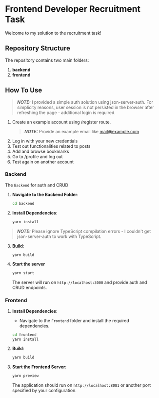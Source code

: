 # Frontend Developer Recruitment Task

Welcome to my solution to the recruitment task!

## Repository Structure

The repository contains two main folders:

1. **backend**
2. **frontend**

## How To Use

> **_NOTE:_** I provided a simple auth solution using json-server-auth. For
> simplicity reasons, user session is not persisted in the browser after
> refreshing the page - additional login is required.

1. Create an example account using /register route.
   > **_NOTE:_** Provide an example email like mail@example.com
2. Log in with your new credentials
3. Test out functionalities related to posts
4. Add and browse bookmarks
5. Go to /profile and log out
6. Test again on another account

### Backend

The `Backend` for auth and CRUD

1. **Navigate to the Backend Folder**:

   ```bash
   cd backend
   ```

2. **Install Dependencies**:
   ```bash
   yarn install
   ```

> **_NOTE:_** Please ignore TypeScript compilation errors - I couldn't get
> json-server-auth to work with TypeScript.

3. **Build**:

   ```bash
   yarn build
   ```

4. **Start the server**

   ```bash
   yarn start
   ```

   The server will run on `http://localhost:3000` and provide auth and CRUD
   endpoints.
   
### Frontend

1. **Install Dependencies**:

   - Navigate to the `Frontend` folder and install the required dependencies.

   ```bash
   cd frontend
   yarn install
   ```
   
2. **Build**:

   ```bash
   yarn build
   ```

3. **Start the Frontend Server**:

   ```bash
   yarn preview
   ```

   The application should run on `http://localhost:8081` or another port
   specified by your configuration.
